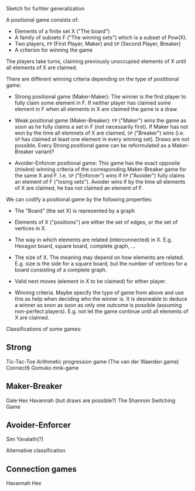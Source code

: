 Sketch for furhter generalization

A positional game consists of:

- Elements of a finite set X ("The board")
- A family of subsets F ("The winning sets") which is a subset of Pow(X).
- Two players, `FP` (First Player, Maker) and `SP` (Second Player, Breaker)
- A criterion for winning the game

The players take turns, claiming previously unoccupied elements of X until all elements of X are claimed.

There are different winning criteria depending on the type of postitional game:

- Strong positional game (Maker-Maker): The winner is the first player to fully claim some element in F. If neither
  player has claimed some element in F when all elements in X are claimed the game is a draw.

- Weak positional game (Maker-Breaker): `FP` ("Maker") wins the game as soon as he fully claims a
  set in F (not necessarily first). If Maker has not won by the time all elemnets of X are claimed, 
  `SP` ("Breaker") wins (i.e. `SP` has claimed at least one element in every winning set). Draws are not possible. Every
  Strong positional game can be reformulated as a Maker-Breaker variant?

- Avoider-Enforcer positional game: This game has the exact opposite (misère) winning criteria of the
  corresponding Maker-Breaker game for the same X and F. I.e. `SP` ("Enforcer") wins if `FP` ("Avoider") fully
  claims an element of F ("losing sets"). Avoider wins if by the time all elements of X are claimed, he has not
  claimed an element of F.


We can codify a positional game by the following properties:

- The "Board" (the set X) is represented by a graph

- Elements of X ("positions") are either the set of edges, or the set of vertices in X.

- The way in which elements are related (interconnected) in X. E.g. Hexagon board, square board, complete graph, ...

- The size of X. The meaning may depend on how elements are related. E.g. size is the side for a square board, but the number of vertices for a board consisting of a complete graph.

- Valid next moves (element in X to be claimed) for either player.

- Winning criteria. Maybe specify the type of game from above and use this as help when deciding who the winner is. It is desireable to
  deduce a winner as soon as soon as only one outcome is possible (assuming non-perfect players). E.g. not let the game continue until
  all elements of X are claimed.


Classifications of some games:

## Strong

Tic-Tac-Toe
Arithmetic progression game (The van der Waerden game)
Connect6
Gomuko
mnk-game


## Maker-Breaker

Gale
Hex
Havannah (but draws are possible?)
The Shannon Switching Game


## Avoider-Enforcer

Sim
Yavalath(?)




Alternative classification

## Connection games

Havannah
Hex
